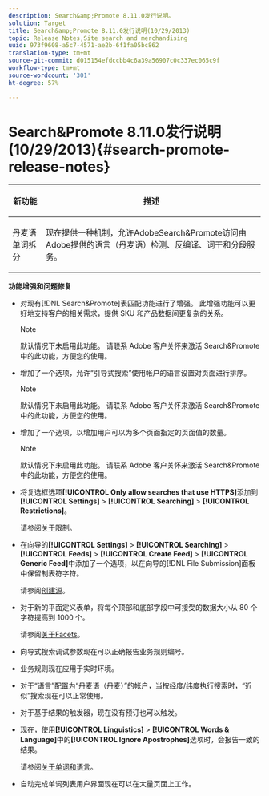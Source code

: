 ```yaml
---
description: Search&amp;Promote 8.11.0发行说明。
solution: Target
title: Search&amp;Promote 8.11.0发行说明(10/29/2013)
topic: Release Notes,Site search and merchandising
uuid: 973f9608-a5c7-4571-ae2b-6f1fa05bc862
translation-type: tm+mt
source-git-commit: d015154efdccbb4c6a39a56907c0c337ec065c9f
workflow-type: tm+mt
source-wordcount: '301'
ht-degree: 57%

---
```



# Search&amp;Promote 8.11.0发行说明(10/29/2013){#search-promote-release-notes}

<table> 
 <thead> 
  <tr> 
   <th colname="col1" class="entry"> <p>新功能 </p> </th> 
   <th colname="col2" class="entry"> <p>描述 </p> </th> 
  </tr> 
 </thead>
 <tbody> 
  <tr> 
   <td colname="col1"> <p> 丹麦语单词拆分 </p> </td> 
   <td colname="col2"> <p> 现在提供一种机制，允许<span class="keyword">AdobeSearch&amp;Promote</span>访问由Adobe提供的语言（丹麦语）检测、反编译、词干和分段服务。 </p> </td> 
  </tr> 
 </tbody> 
</table>

**功能增强和问题修复**

* 对现有[!DNL Search&Promote]表匹配功能进行了增强。 此增强功能可以更好地支持客户的相关需求，提供 SKU 和产品数据间更复杂的关系。

   >[!NOTE]
   >
   >默认情况下未启用此功能。 请联系 Adobe 客户关怀来激活 Search&amp;Promote 中的此功能，方便您的使用。

* 增加了一个选项，允许“引导式搜索”使用帐户的语言设置对页面进行排序。

   >[!NOTE]
   默认情况下未启用此功能。 请联系 Adobe 客户关怀来激活 Search&amp;Promote 中的此功能，方便您的使用。

* 增加了一个选项，以增加用户可以为多个页面指定的页面值的数量。

   >[!NOTE]
   默认情况下未启用此功能。 请联系 Adobe 客户关怀来激活 Search&amp;Promote 中的此功能，方便您的使用。

* 将复选框选项&#x200B;**[!UICONTROL Only allow searches that use HTTPS]**&#x200B;添加到&#x200B;**[!UICONTROL Settings]** > **[!UICONTROL Searching]** > **[!UICONTROL Restrictions]**。

   请参阅[关于限制](../c-about-settings-menu/c-about-searching-menu.md#concept_B5B527E04EBF4E9AB5956EEF881DDBF1)。

* 在向导的&#x200B;**[!UICONTROL Settings]** > **[!UICONTROL Searching]** > **[!UICONTROL Feeds]** > **[!UICONTROL Create Feed]** > **[!UICONTROL Generic Feed]**&#x200B;中添加了一个选项，以在向导的[!DNL File Submission]面板中保留制表符字符。

   请参阅[创建源](../c-about-settings-menu/c-about-searching-menu.md#task_63179C1FC359497483CD6CE13FD1C250)。

* 对于新的平面定义表单，将每个顶部和底部字段中可接受的数据大小从 80 个字符提高到 1000 个。

   请参阅[关于Facets](../c-about-design-menu/c-about-facets.md#concept_FA912B3B41EE493DB2F492D188457FF5)。

* 向导式搜索调试参数现在可以正确报告业务规则编号。
* 业务规则现在应用于实时环境。
* 对于“语言”配置为“丹麦语（丹麦）”的帐户，当按经度/纬度执行搜索时，“近似”搜索现在可以正常使用。
* 对于基于结果的触发器，现在没有预订也可以触发。
* 现在，使用&#x200B;**[!UICONTROL Linguistics]** > **[!UICONTROL Words & Language]**&#x200B;中的&#x200B;**[!UICONTROL Ignore Apostrophes]**&#x200B;选项时，会报告一致的结果。

   请参阅[关于单词和语言](../c-about-linguistics-menu/c-about-words-and-language.md#concept_CEB4B9576F3C4E2EB87B352EEC738D79)。

* 自动完成单词列表用户界面现在可以在大量页面上工作。

